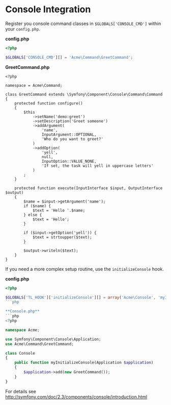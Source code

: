 Console Integration
===================

Register you console command classes in `$GLOBALS['CONSOLE_CMD']` within your `config.php`.

**config.php**
```php
<?php

$GLOBALS['CONSOLE_CMD'][] = 'Acme\Command\GreetCommand';
```

**GreetCommand.php**
```
<?php

namespace = Acme\Command;

class GreetCommand extends \Symfony\Component\Console\Command\Command
{
	protected function configure()
	{
		$this
			->setName('demo:greet')
			->setDescription('Greet someone')
			->addArgument(
				'name',
				InputArgument::OPTIONAL,
				'Who do you want to greet?'
			)
			->addOption(
				'yell',
				null,
				InputOption::VALUE_NONE,
				'If set, the task will yell in uppercase letters'
			)
		;
	}

	protected function execute(InputInterface $input, OutputInterface $output)
	{
		$name = $input->getArgument('name');
		if ($name) {
			$text = 'Hello '.$name;
		} else {
			$text = 'Hello';
		}

		if ($input->getOption('yell')) {
			$text = strtoupper($text);
		}

		$output->writeln($text);
	}
}
```

If you need a more complex setup routine, use the `initializeConsole` hook.

**config.php**
```php
<?php

$GLOBALS['TL_HOOK']['initializeConsole'][] = array('Acme\Console', 'myInitializeConsole');
```php

**Console.php**
```php
<?php

namespace Acme;

use Symfony\Component\Console\Application;
use Acme\Command\GreetCommand;

class Console
{
	public function myInitializeConsole(Application $application)
	{
		$application->add(new GreetCommand());
	}
}
```

For details see http://symfony.com/doc/2.3/components/console/introduction.html
